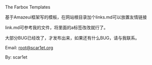 The Farbox Templates

基于Amazeui框架写的模板，在网站根目录加个links.md可以放置友情链接

link.md可参考我的文件，将里面的a标签改改就行了。

大部分BUG已经改了，才发布出来，如果还有什么BUG，请与我联系。

Email: root@scar1et.org

By: scar1et
